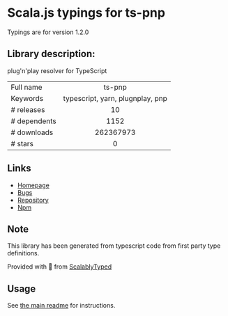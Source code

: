 
# Scala.js typings for ts-pnp

Typings are for version 1.2.0

## Library description:
plug'n'play resolver for TypeScript

|                    |                 |
| ------------------ | :-------------: |
| Full name          | ts-pnp |
| Keywords           | typescript, yarn, plugnplay, pnp |
| # releases         | 10 |
| # dependents       | 1152 |
| # downloads        | 262367973 |
| # stars            | 0 |

## Links
- [Homepage](https://github.com/arcanis/ts-pnp)
- [Bugs](https://github.com/arcanis/ts-pnp/issues)
- [Repository](https://github.com/arcanis/ts-pnp)
- [Npm](https://www.npmjs.com/package/ts-pnp)
    


## Note
This library has been generated from typescript code from first party type definitions.

Provided with :purple_heart: from [ScalablyTyped](https://github.com/oyvindberg/ScalablyTyped)

## Usage
See [the main readme](../../readme.md) for instructions.



